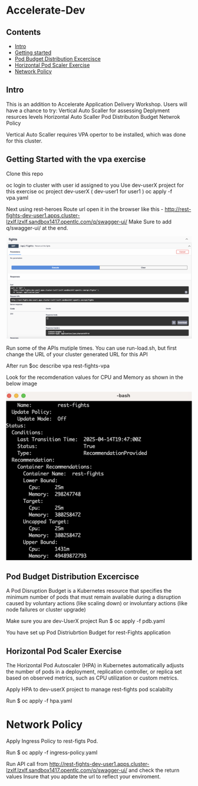 # Accelerate-Dev

## Contents

- [Intro](#intro)
- [Getting started](#getting-started)
- [Pod Budget Distribution Excercisce](#components-and-architecture)
- [Horizontal Pod Scaler Exercise](#features-and-known-limitations)
- [Network Policy](#related-links)

## Intro

This is an addition to Accelerate Application Delivery Workshop.
Users will have a chance to try: 
     Vertical Auto Scaller for assessing Deplyment resurces levels
     Horizontal Auto Scaller 
     Pod Distributon Budget
     Netwrok Policy

Vertical Auto Scaller requires VPA opertor to be installed, which was done for this cluster.


## Getting Started with the vpa exercise

Clone this repo


oc login to cluster with user id assigned to you
Use dev-userX project for this exercise
oc project dev-userX ( dev-user1 for user1 )
oc apply -f vpa.yaml 

Next using rest-heroes Route url open it in the browser like this - http://rest-fights-dev-user1.apps.cluster-lzxlf.lzxlf.sandbox1417.opentlc.com/q/swagger-ui/
Make Sure to add q/swagger-ui/ at the end.

![](images/rest-fightsAPI.png)

Run some of the APIs mutiple times. You can use run-load.sh, but first change the URL of your cluster generated URL for this API

After run $oc describe vpa rest-fights-vpa

Look for the recomdenation values for CPU and Memory as shown in the below image


![](images/vpa-image.png)



## Pod Budget Distribution Excercisce

A Pod Disruption Budget is a Kubernetes resource that specifies the minimum number of pods that must remain available during a disruption caused by voluntary actions (like scaling down) or involuntary actions (like node failures or cluster upgrade)

Make sure you are dev-UserX project
Run $ oc apply -f pdb.yaml

You have set up Pod Distriubrtion Budget for rest-Fights application 

## Horizontal Pod Scaler Exercise

The Horizontal Pod Autoscaler (HPA) in Kubernetes automatically adjusts the number of pods in a deployment, replication controller, or replica set based on observed metrics, such as CPU utilization or custom metrics.

Apply HPA to dev-userX project to manage rest-fights pod scalabilty

Run $ oc apply -f hpa.yaml 


# Network Policy 
 Apply Ingress Policy to rest-figts Pod.
 
 Run $ oc apply -f ingress-policy.yaml

 Run API call from http://rest-fights-dev-user1.apps.cluster-lzxlf.lzxlf.sandbox1417.opentlc.com/q/swagger-ui/ and check the return values
 Insure that you apdate the url to reflect your enviroment.
 
